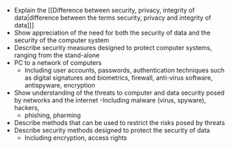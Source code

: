 - Explain the [[Difference between security, privacy, integrity of data|difference between the terms security,
privacy and integrity of data]]]
- Show appreciation of the need for both the security
of data and the security of the computer system
- Describe security measures designed to protect
computer systems, ranging from the stand-alone
- PC to a network of computers
	- Including user accounts, passwords, authentication techniques such as digital signatures and biometrics, firewall, anti-virus software, antispyware, encryption
- Show understanding of the threats to computer and
data security posed by networks and the internet
	-Including malware (virus, spyware), hackers,
	- phishing, pharming
- Describe methods that can be used to restrict the
risks posed by threats
- Describe security methods designed to protect the
security of data
	- Including encryption, access rights